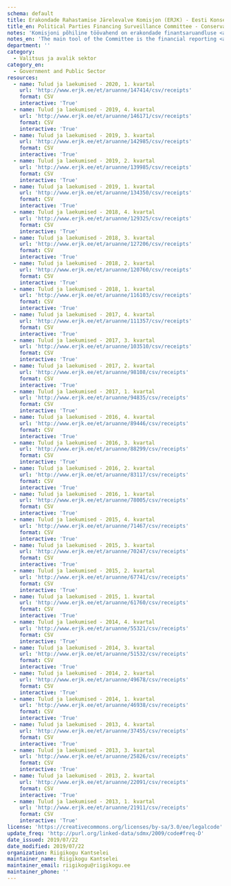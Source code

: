 ```yaml
---
schema: default
title: Erakondade Rahastamise Järelevalve Komisjon (ERJK) - Eesti Konservatiivne Rahvaerakond - tulud, laekumised
title_en: Political Parties Financing Surveillance Committee - Conservative People's Party of Estonia - Revenue, Receipts
notes: 'Komisjoni põhiline töövahend on erakondade finantsaruandluse <a href=http://www.erjk.ee/et/aruanded/erakondade-tulud-ja-laekumised>infosüsteem</a>, mille kaudu kogutakse ja avalikustatakse erakondade rahastamisega seotud aruandlus usladusväärselt ning võrreldaval kujul.'
notes_en: 'The main tool of the Committee is the financial reporting <a href=http://www.erjk.ee/et/aruanded/erakondade-tulud-ja-laekumised>information system</a>, through which the reports on the finances of political parties are collected and published reliably and in a comparable format.'
department: ''
category:
  - Valitsus ja avalik sektor
category_en:
  - Government and Public Sector
resources:
  - name: Tulud ja laekumised - 2020, 1. kvartal
    url: 'http://www.erjk.ee/et/aruanne/147414/csv/receipts'
    format: CSV
    interactive: 'True'
  - name: Tulud ja laekumised - 2019, 4. kvartal
    url: 'http://www.erjk.ee/et/aruanne/146171/csv/receipts'
    format: CSV
    interactive: 'True'
  - name: Tulud ja laekumised - 2019, 3. kvartal
    url: 'http://www.erjk.ee/et/aruanne/142985/csv/receipts'
    format: CSV
    interactive: 'True'
  - name: Tulud ja laekumised - 2019, 2. kvartal
    url: 'http://www.erjk.ee/et/aruanne/139985/csv/receipts'
    format: CSV
    interactive: 'True'
  - name: Tulud ja laekumised - 2019, 1. kvartal
    url: 'http://www.erjk.ee/et/aruanne/134350/csv/receipts'
    format: CSV
    interactive: 'True'
  - name: Tulud ja laekumised - 2018, 4. kvartal
    url: 'http://www.erjk.ee/et/aruanne/129325/csv/receipts'
    format: CSV
    interactive: 'True'
  - name: Tulud ja laekumised - 2018, 3. kvartal
    url: 'http://www.erjk.ee/et/aruanne/127206/csv/receipts'
    format: CSV
    interactive: 'True'
  - name: Tulud ja laekumised - 2018, 2. kvartal
    url: 'http://www.erjk.ee/et/aruanne/120760/csv/receipts'
    format: CSV
    interactive: 'True'
  - name: Tulud ja laekumised - 2018, 1. kvartal
    url: 'http://www.erjk.ee/et/aruanne/116103/csv/receipts'
    format: CSV
    interactive: 'True'
  - name: Tulud ja laekumised - 2017, 4. kvartal
    url: 'http://www.erjk.ee/et/aruanne/111357/csv/receipts'
    format: CSV
    interactive: 'True'
  - name: Tulud ja laekumised - 2017, 3. kvartal
    url: 'http://www.erjk.ee/et/aruanne/103510/csv/receipts'
    format: CSV
    interactive: 'True'
  - name: Tulud ja laekumised - 2017, 2. kvartal
    url: 'http://www.erjk.ee/et/aruanne/98108/csv/receipts'
    format: CSV
    interactive: 'True'
  - name: Tulud ja laekumised - 2017, 1. kvartal
    url: 'http://www.erjk.ee/et/aruanne/94835/csv/receipts'
    format: CSV
    interactive: 'True'
  - name: Tulud ja laekumised - 2016, 4. kvartal
    url: 'http://www.erjk.ee/et/aruanne/89446/csv/receipts'
    format: CSV
    interactive: 'True'
  - name: Tulud ja laekumised - 2016, 3. kvartal
    url: 'http://www.erjk.ee/et/aruanne/88299/csv/receipts'
    format: CSV
    interactive: 'True'
  - name: Tulud ja laekumised - 2016, 2. kvartal
    url: 'http://www.erjk.ee/et/aruanne/83117/csv/receipts'
    format: CSV
    interactive: 'True'
  - name: Tulud ja laekumised - 2016, 1. kvartal
    url: 'http://www.erjk.ee/et/aruanne/78005/csv/receipts'
    format: CSV
    interactive: 'True'
  - name: Tulud ja laekumised - 2015, 4. kvartal
    url: 'http://www.erjk.ee/et/aruanne/71467/csv/receipts'
    format: CSV
    interactive: 'True'
  - name: Tulud ja laekumised - 2015, 3. kvartal
    url: 'http://www.erjk.ee/et/aruanne/70247/csv/receipts'
    format: CSV
    interactive: 'True'
  - name: Tulud ja laekumised - 2015, 2. kvartal
    url: 'http://www.erjk.ee/et/aruanne/67741/csv/receipts'
    format: CSV
    interactive: 'True'
  - name: Tulud ja laekumised - 2015, 1. kvartal
    url: 'http://www.erjk.ee/et/aruanne/61760/csv/receipts'
    format: CSV
    interactive: 'True'
  - name: Tulud ja laekumised - 2014, 4. kvartal
    url: 'http://www.erjk.ee/et/aruanne/55321/csv/receipts'
    format: CSV
    interactive: 'True'
  - name: Tulud ja laekumised - 2014, 3. kvartal
    url: 'http://www.erjk.ee/et/aruanne/51532/csv/receipts'
    format: CSV
    interactive: 'True'
  - name: Tulud ja laekumised - 2014, 2. kvartal
    url: 'http://www.erjk.ee/et/aruanne/49678/csv/receipts'
    format: CSV
    interactive: 'True'
  - name: Tulud ja laekumised - 2014, 1. kvartal
    url: 'http://www.erjk.ee/et/aruanne/46938/csv/receipts'
    format: CSV
    interactive: 'True'
  - name: Tulud ja laekumised - 2013, 4. kvartal
    url: 'http://www.erjk.ee/et/aruanne/37455/csv/receipts'
    format: CSV
    interactive: 'True'
  - name: Tulud ja laekumised - 2013, 3. kvartal
    url: 'http://www.erjk.ee/et/aruanne/25826/csv/receipts'
    format: CSV
    interactive: 'True'
  - name: Tulud ja laekumised - 2013, 2. kvartal
    url: 'http://www.erjk.ee/et/aruanne/22091/csv/receipts'
    format: CSV
    interactive: 'True'
  - name: Tulud ja laekumised - 2013, 1. kvartal
    url: 'http://www.erjk.ee/et/aruanne/21911/csv/receipts'
    format: CSV
    interactive: 'True'
license: 'https://creativecommons.org/licenses/by-sa/3.0/ee/legalcode'
update_freq: 'http://purl.org/linked-data/sdmx/2009/code#freq-D'
date_issued: 2019/07/22
date_modified: 2019/07/22
organization: Riigikogu Kantselei
maintainer_name: Riigikogu Kantselei
maintainer_email: riigikogu@riigikogu.ee
maintainer_phone: ''
---
```

